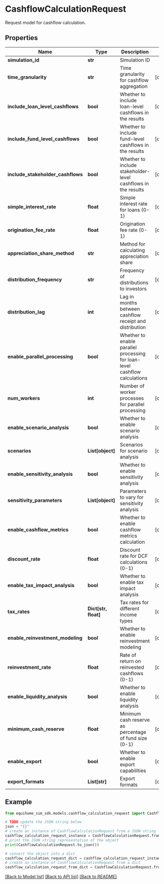 # CashflowCalculationRequest

Request model for cashflow calculation.

## Properties

Name | Type | Description | Notes
------------ | ------------- | ------------- | -------------
**simulation_id** | **str** | Simulation ID | 
**time_granularity** | **str** | Time granularity for cashflow aggregation | [optional] 
**include_loan_level_cashflows** | **bool** | Whether to include loan-level cashflows in the results | [optional] 
**include_fund_level_cashflows** | **bool** | Whether to include fund-level cashflows in the results | [optional] 
**include_stakeholder_cashflows** | **bool** | Whether to include stakeholder-level cashflows in the results | [optional] 
**simple_interest_rate** | **float** | Simple interest rate for loans (0-1) | [optional] 
**origination_fee_rate** | **float** | Origination fee rate (0-1) | [optional] 
**appreciation_share_method** | **str** | Method for calculating appreciation share | [optional] 
**distribution_frequency** | **str** | Frequency of distributions to investors | [optional] 
**distribution_lag** | **int** | Lag in months between cashflow receipt and distribution | [optional] 
**enable_parallel_processing** | **bool** | Whether to enable parallel processing for loan-level cashflow calculations | [optional] 
**num_workers** | **int** | Number of worker processes for parallel processing | [optional] 
**enable_scenario_analysis** | **bool** | Whether to enable scenario analysis | [optional] 
**scenarios** | **List[object]** | Scenarios for scenario analysis | [optional] 
**enable_sensitivity_analysis** | **bool** | Whether to enable sensitivity analysis | [optional] 
**sensitivity_parameters** | **List[object]** | Parameters to vary for sensitivity analysis | [optional] 
**enable_cashflow_metrics** | **bool** | Whether to enable cashflow metrics calculation | [optional] 
**discount_rate** | **float** | Discount rate for DCF calculations (0-1) | [optional] 
**enable_tax_impact_analysis** | **bool** | Whether to enable tax impact analysis | [optional] 
**tax_rates** | **Dict[str, float]** | Tax rates for different income types | [optional] 
**enable_reinvestment_modeling** | **bool** | Whether to enable reinvestment modeling | [optional] 
**reinvestment_rate** | **float** | Rate of return on reinvested cashflows (0-1) | [optional] 
**enable_liquidity_analysis** | **bool** | Whether to enable liquidity analysis | [optional] 
**minimum_cash_reserve** | **float** | Minimum cash reserve as percentage of fund size (0-1) | [optional] 
**enable_export** | **bool** | Whether to enable export capabilities | [optional] 
**export_formats** | **List[str]** | Export formats | [optional] 

## Example

```python
from equihome_sim_sdk.models.cashflow_calculation_request import CashflowCalculationRequest

# TODO update the JSON string below
json = "{}"
# create an instance of CashflowCalculationRequest from a JSON string
cashflow_calculation_request_instance = CashflowCalculationRequest.from_json(json)
# print the JSON string representation of the object
print(CashflowCalculationRequest.to_json())

# convert the object into a dict
cashflow_calculation_request_dict = cashflow_calculation_request_instance.to_dict()
# create an instance of CashflowCalculationRequest from a dict
cashflow_calculation_request_from_dict = CashflowCalculationRequest.from_dict(cashflow_calculation_request_dict)
```
[[Back to Model list]](../README.md#documentation-for-models) [[Back to API list]](../README.md#documentation-for-api-endpoints) [[Back to README]](../README.md)



